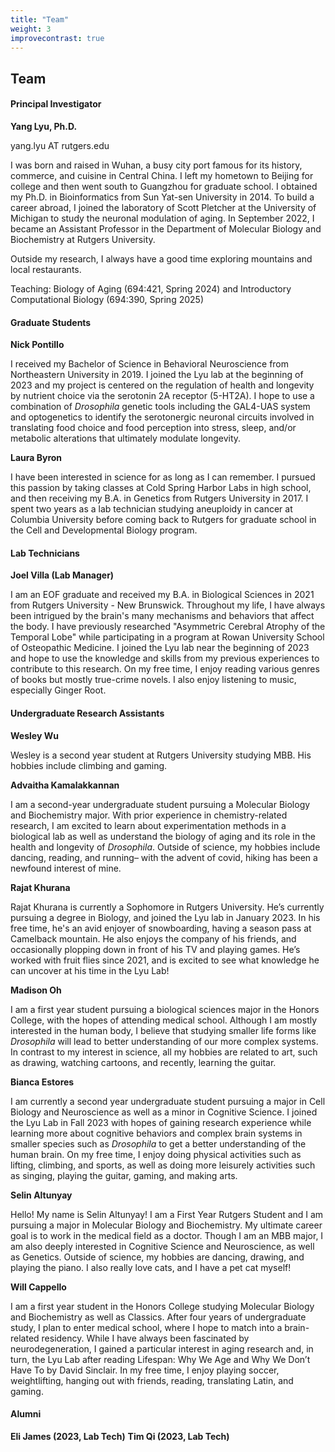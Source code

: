 ```yaml
---
title: "Team"
weight: 3
improvecontrast: true
---
```



## Team

#### Principal Investigator
**Yang Lyu, Ph.D.**

yang.lyu AT rutgers.edu

I was born and raised in Wuhan, a busy city port famous for its history, commerce, and cuisine in Central China. I left my hometown to Beijing for college and then went south to Guangzhou for graduate school. I obtained my Ph.D. in Bioinformatics from Sun Yat-sen University in 2014. To build a career abroad, I joined the laboratory of Scott Pletcher at the University of Michigan to study the neuronal modulation of aging. In September 2022, I became an Assistant Professor in the Department of Molecular Biology and Biochemistry at Rutgers University. 

Outside my research, I always have a good time exploring mountains and local restaurants.

Teaching: Biology of Aging (694:421, Spring 2024) and Introductory Computational Biology (694:390, Spring 2025)

#### Graduate Students

**Nick Pontillo**

I received my Bachelor of Science in Behavioral Neuroscience from Northeastern University in 2019. I joined the Lyu lab at the beginning of 2023 and my project is centered on the regulation of health and longevity by nutrient choice via the serotonin 2A receptor (5-HT2A). I hope to use a combination of *Drosophila* genetic tools including the GAL4-UAS system and optogenetics to identify the serotonergic neuronal circuits involved in translating food choice and food perception into stress, sleep, and/or metabolic alterations that ultimately modulate longevity.

**Laura Byron**

I have been interested in science for as long as I can remember. I pursued this passion by taking classes at Cold Spring Harbor Labs in high school, and then receiving my B.A. in Genetics from Rutgers University in 2017. I spent two years as a lab technician studying aneuploidy in cancer at Columbia University before coming back to Rutgers for graduate school in the Cell and Developmental Biology program.

#### Lab Technicians

**Joel Villa (Lab Manager)** 

I am an EOF graduate and received my B.A. in Biological Sciences in 2021 from Rutgers University - New Brunswick. Throughout my life, I have always been intrigued by the brain's many mechanisms and behaviors that affect the body. I have previously researched "Asymmetric Cerebral Atrophy of the Temporal Lobe" while participating in a program at Rowan University School of Osteopathic Medicine. I joined the Lyu lab near the beginning of 2023 and hope to use the knowledge and skills from my previous experiences to contribute to this research. On my free time, I enjoy reading various genres of books but mostly true-crime novels. I also enjoy listening to music, especially Ginger Root.

#### Undergraduate Research Assistants

**Wesley Wu**

Wesley is a second year student at Rutgers University studying MBB. His hobbies include climbing and gaming.

**Advaitha Kamalakkannan**

I am a second-year undergraduate student pursuing a Molecular Biology and Biochemistry major. With prior experience in chemistry-related research, I am excited to learn about experimentation methods in a biological lab as well as understand the biology of aging and its role in the health and longevity of *Drosophila*. Outside of science, my hobbies include dancing, reading, and running– with the advent of covid, hiking has been a newfound interest of mine.

**Rajat Khurana**

Rajat Khurana is currently a Sophomore in Rutgers University. He’s currently pursuing a degree in Biology, and joined the Lyu lab in January 2023. In his free time, he's an avid enjoyer of snowboarding, having a season pass at Camelback mountain. He also enjoys the company of his friends, and occasionally plopping down in front of his TV and playing games. He’s worked with fruit flies since 2021, and is excited to see what knowledge he can uncover at his time in the Lyu Lab!

**Madison Oh**

I am a first year student pursuing a biological sciences major in the Honors College, with the hopes of attending medical school. Although I am mostly interested in the human body, I believe that studying smaller life forms like *Drosophila* will lead to better understanding of our more complex systems. In contrast to my interest in science, all my hobbies are related to art, such as drawing, watching cartoons, and recently, learning the guitar.

**Bianca Estores**

I am currently a second year undergraduate student pursuing a major in Cell Biology and Neuroscience as well as a minor in Cognitive Science. I joined the Lyu Lab in Fall 2023 with hopes of gaining research experience while learning more about cognitive behaviors and complex brain systems in smaller species such as *Drosophila* to get a better understanding of the human brain. On my free time, I enjoy doing physical activities such as lifting, climbing, and sports, as well as doing more leisurely activities such as singing, playing the guitar, gaming, and making arts.

**Selin Altunyay**

Hello! My name is Selin Altunyay! I am a First Year Rutgers Student and I am pursuing a major in Molecular Biology and Biochemistry. My ultimate career goal is to work in the medical field as a doctor. Though I am an MBB major, I am also deeply interested in Cognitive Science and Neuroscience, as well as Genetics. Outside of science, my hobbies are dancing, drawing, and playing the piano. I also really love cats, and I have a pet cat myself!

**Will Cappello**

I am a first year student in the Honors College studying Molecular Biology and Biochemistry as well as Classics. After four years of undergraduate study, I plan to enter medical school, where I hope to match into a brain-related residency. While I have always been fascinated by neurodegeneration, I gained a particular interest in aging research and, in turn, the Lyu Lab after reading Lifespan: Why We Age and Why We Don’t Have To by David Sinclair. In my free time, I enjoy playing soccer, weightlifting, hanging out with friends, reading, translating Latin, and gaming.

#### Alumni

**Eli James (2023, Lab Tech)**
**Tim Qi (2023, Lab Tech)**
